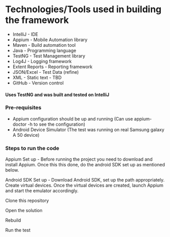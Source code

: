 Technologies/Tools used in building the framework
=================================================
- IntelliJ - IDE
- Appium - Mobile Automation library
- Maven - Build automation tool
- Java - Programming language
- TestNG - Test Management library
- Log4J - Logging framework
- Extent Reports - Reporting framework
- JSON/Excel - Test Data (refine)
- XML - Static text - TBD
- GitHub - Version control

#### Uses TestNG and was built and tested on IntelliJ

### Pre-requisites

- Appium configuration should be up and running (Can use appium-doctor -h to see the configuration)
- Android Device Simulator (The test was running on real Samsung galaxy A 50 device)
### Steps to run the code

Appium Set up - Before running the project you need to download and install Appium. Once this this done, do the android SDK set up as mentioned below.

Android SDK Set up - Download Android SDK, set up the path appropriately. Create virtual devices. Once the virtual devices are created, launch Appium and start the emulator accordingly.

Clone this repository

Open the solution

Rebuild

Run the test